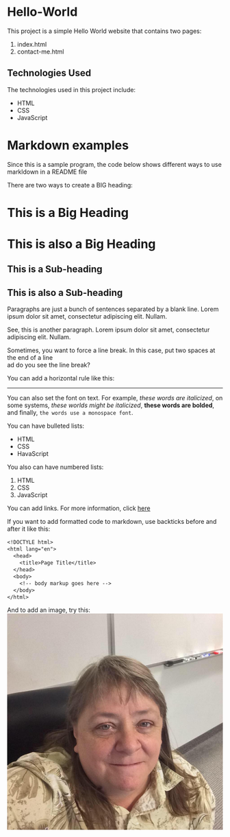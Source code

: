 # Hello-World

This project is a simple Hello World website that contains two pages:

  1. index.html
  2. contact-me.html

## Technologies Used

The technologies used in this project include:

  * HTML
  * CSS
  * JavaScript

# Markdown examples

Since this is a sample program, the code below shows different ways 
to use markldown in a README file

There are two ways to create a BIG heading:

# This is a Big Heading 

This is also a Big Heading
==========================

## This is a Sub-heading

This is also a Sub-heading
--------------------------

Paragraphs are just a bunch of sentences separated
by a blank line. Lorem ipsum dolor sit amet, consectetur 
adipiscing elit. Nullam.

See, this is another paragraph. Lorem ipsum dolor sit 
amet, consectetur adipiscing elit. Nullam.

Sometimes, you want to force a line break.  In this case, 
put two spaces at the end of a line  
ad do you see the line break?

You can add a horizontal rule like this:

---

You can also set the font on text.  For example, 
_these words are italicized_, 
on some systems, *these worlds might be italicized*, 
**these words are bolded**, 
and finally, `the words use a monospace font`.

You can have bulleted lists:

  * HTML
  * CSS
  * HavaScript

You also can have numbered lists:

  1. HTML
  2. CSS
  3. JavaScript

You can add links.  For more information, click [here](https://en.wikipedia.org/wiki/Markdown)

If you want to add formatted code to markdown, use backticks before and after it like this:

```
<!DOCTYLE html>
<html lang="en">
  <head>
    <title>Page Title</title>
  </head>
  <body>
    <!-- body markup goes here -->
  </body>
</html>
```

And to add an image, try this:  
![Image](images/readme-images/dana.jpg "icon")
